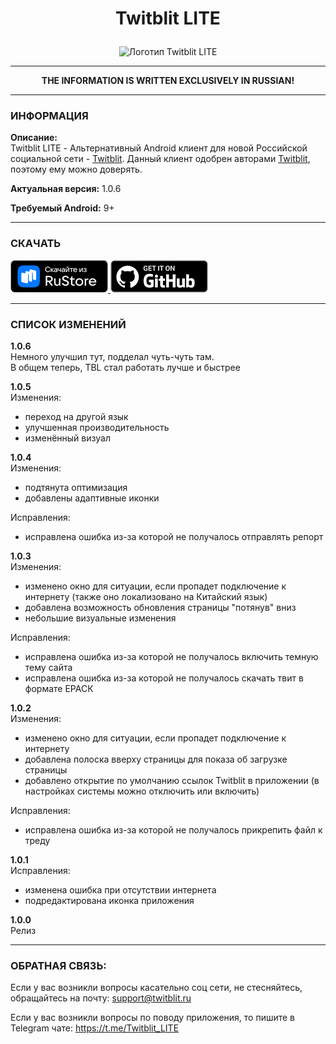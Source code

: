 ﻿# <p align="center">Twitblit LITE</p>

<p align="center"><image src="./readme-images/tbliteico.png" alt="Логотип Twitblit LITE" width="230"></p>

** **

**<p align="center">THE INFORMATION IS WRITTEN EXCLUSIVELY IN RUSSIAN!</p>**

** **

### ИНФОРМАЦИЯ

**Описание:**  
Twitblit LITE - Альтернативный Android клиент для новой Российской социальной сети - [Twitblit](https://twitblit.ru/). Данный клиент одобрен авторами [Twitblit](https://twitblit.ru/), поэтому ему можно доверять.

**Актуальная версия:** 1.0.6

**Требуемый Android:** 9+

** **

### СКАЧАТЬ

<a href="https://www.rustore.ru/catalog/app/tb.g02m0n1k.twitblitlite" target="_blank">
<img src="./readme-images/RuStore-dark-logo.png" width="156" height="52" alt="Скачайте из RuStore">
</a>
<a href="https://github.com/G02m0n1k/Twitblit_LITE" target="_blank">
<img src="./readme-images/GitHub-dark-logo.png" width="156" height="52" alt="Посмотри на GitHub">
</a>

** **

### СПИСОК ИЗМЕНЕНИЙ

**1.0.6**  
Немного улучшил тут, подделал чуть-чуть там.  
В общем теперь, TBL стал работать лучше и быстрее

**1.0.5**  
Изменения:
* переход на другой язык
* улучшенная производительность
* изменённый визуал

**1.0.4**  
Изменения:
* подтянута оптимизация
* добавлены адаптивные иконки

Исправления:
* исправлена ошибка из-за которой не получалось отправлять репорт

**1.0.3**  
Изменения:
* изменено окно для ситуации, если пропадет подключение к интернету (также оно локализовано на Китайский язык)
* добавлена возможность обновления страницы "потянув" вниз
* небольшие визуальные изменения

Исправления:
* исправлена ошибка из-за которой не получалось включить темную тему сайта
* исправлена ошибка из-за которой не получалось скачать твит в формате ЕРАСК

**1.0.2**  
Изменения:
* изменено окно для ситуации, если пропадет подключение к интернету
* добавлена полоска вверху страницы для показа об загрузке страницы
* добавлено открытие по умолчанию ссылок Twitblit в приложении (в настройках системы можно отключить или включить)

Исправления:
* исправлена ошибка из-за которой не получалось прикрепить файл к треду

**1.0.1**  
Исправления:  
* изменена ошибка при отсутствии интернета
* подредактирована иконка приложения

**1.0.0**  
Релиз

** **

### ОБРАТНАЯ СВЯЗЬ:

Если у вас возникли вопросы касательно соц сети, не стесняйтесь, обращайтесь на почту: support@twitblit.ru

Если у вас возникли вопросы по поводу приложения, то пишите в Telegram чате: https://t.me/Twitblit_LITE
